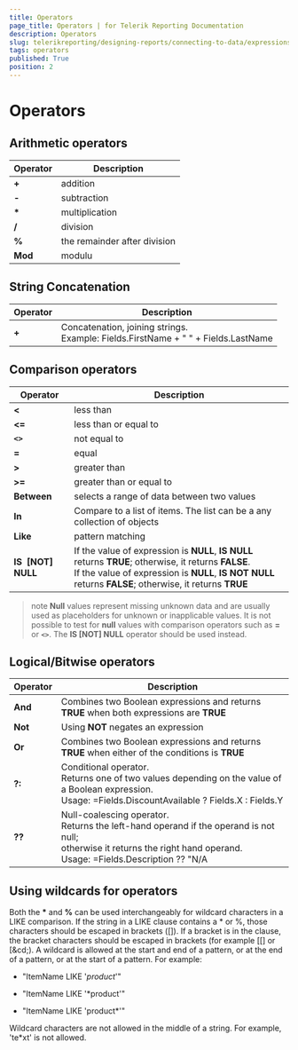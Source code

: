 ```yaml
---
title: Operators
page_title: Operators | for Telerik Reporting Documentation
description: Operators
slug: telerikreporting/designing-reports/connecting-to-data/expressions/expressions-reference/operators
tags: operators
published: True
position: 2
---
```


# Operators

## Arithmetic operators

| Operator | Description |
| ------ | ------ |
| __+__ |addition|
| __-__ |subtraction|
| __*__ |multiplication|
| __/__ |division|
| __%__ |the remainder after division|
| __Mod__ |modulu|

## String Concatenation

| Operator | Description |
| ------ | ------ |
| __+__ |Concatenation, joining strings.<br/> Example: Fields.FirstName + " " + Fields.LastName|

## Comparison operators

| Operator | Description |
| ------ | ------ |
| __<__ |less than|
| __<=__ |less than or equal to|
| __```<>```__ |not equal to|
| __=__ |equal|
| __>__ |greater than|
| __>=__ |greater than or equal to|
| __Between__ |selects a range of data between two values|
| __In__ |Compare to a list of items. The list can be a any collection of objects|
| __Like__ |pattern matching|
| __IS  [NOT] NULL__ |If the value of expression is __NULL__, __IS NULL__ returns __TRUE__; otherwise, it returns __FALSE__.<br/> If the value of expression is __NULL__, __IS NOT NULL__ returns __FALSE__; otherwise, it returns __TRUE__ |

>note __Null__ values represent missing unknown data and are usually used as placeholders for unknown or inapplicable values. It is not possible to test for __null__ values with comparison operators such as  __=__ or __```<>```__. The  __IS [NOT] NULL__ operator should be used instead.         

## Logical/Bitwise operators

| Operator | Description |
| ------ | ------ |
| __And__ |Combines two Boolean expressions and returns __TRUE__ when both expressions are __TRUE__ |
| __Not__ |Using __NOT__ negates an expression|
| __Or__ |Combines two Boolean expressions and returns __TRUE__ when either of the conditions is __TRUE__ |
| __?:__ |Conditional operator.<br/> Returns one of two values depending on the value of a Boolean expression. <br/> Usage: =Fields.DiscountAvailable ? Fields.X : Fields.Y|
| __??__ |Null-coalescing operator.<br/> Returns the left-hand operand if the operand is not null; <br/> otherwise it returns the right hand operand. <br/> Usage: =Fields.Description ?? "N/A|

## Using wildcards for operators

Both the __*__ and __%__ can be used interchangeably for wildcard characters in a LIKE comparison. If the string in a LIKE clause contains a * or %, those characters should be escaped in brackets ([]). If a bracket is in the clause, the bracket characters should be escaped in brackets (for example [[] or [&cd;). A wildcard is allowed at the start and end of a pattern, or at the end of a pattern, or at the start of a pattern. For example:

* "ItemName LIKE '*product*'"

* "ItemName LIKE '*product'"

* "ItemName LIKE 'product*'"

Wildcard characters are not allowed in the middle of a string. For example, 'te*xt' is not allowed.
